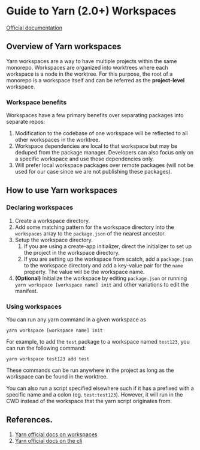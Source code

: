 # Guide to Yarn (2.0+) Workspaces

[Official documentation](https://yarnpkg.com/features/workspaces)

## Overview of Yarn workspaces

Yarn workspaces are a way to have multiple projects within the same monorepo.
Workspaces are organized into worktrees where each workspace is a node in the
worktree. For this purpose, the root of a monorepo is a workspace itself and
can be referred as the **project-level** workspace.

### Workspace benefits

Workspaces have a few primary benefits over separating packages into separate
repos:

1. Modification to the codebase of one workspace will be reflected to all other
   workspaces in the worktree.
2. Workspace dependencies are local to that workspace but may be deduped from
   the package manager. Developers can also focus only on a specific workspace
   and use those dependencies only.
3. Will prefer local workspace packages over remote packages (will not be used
   for our case since we are not publishing these packages).

## How to use Yarn workspaces

### Declaring workspaces

1. Create a workspace directory.
2. Add some matching pattern for the workspace directory into the `workspaces`
   array to the `package.json` of the nearest ancestor.
3. Setup the workspace directory.
   1. If you are using a create-app initializer, direct the initializer to set
      up the project in the workspace directory.
   2. If you are setting up the workspace from scatch, add a `package.json` to
      the workspace directory and add a key-value pair for the `name` property.
      The value will be the workspace name.
4. **(Optional)** Initialize the workspace by editing `package.json` or running
   `yarn workspace [workspace name] init` and other variations to edit the
   manifest.

### Using workspaces

You can run any yarn command in a given workspace as

```
yarn workspace [workspace name] init
```

For example, to add the `test` package to a workspace named `test123`, you can
run the following command:

```
yarn workspace test123 add test
```

These commands can be run anywhere in the project as long as the workspace can
be found in the worktree.

You can also run a script specified elsewhere such if it has a prefixed with a
specific name and a colon (eg. `test:test123`). However, it will run in the
CWD instead of the workspace that the yarn script originates from.

## References.

1. [Yarn official docs on workspaces](https://yarnpkg.com/features/workspaces)
2. [Yarn official docs on the cli](https://yarnpkg.com/cli/run#details)
